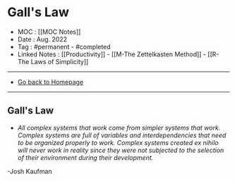 # Gall's Law
- MOC : [[MOC Notes]]
- Date : Aug. 2022
- Tag : #permanent - #completed 
- Linked Notes : [[Productivity]] - [[M-The Zettelkasten Method]] - [[R-The Laws of Simplicity]]
-------------------
- [Go back to Homepage](https://misudashi.ga/)
-----

## Gall's Law
- _All complex systems that work come from simpler systems that work.  Complex systems are full of variables and interdependencies that need to be organized properly to work.  Complex systems created ex nihilo will never work in reality since they were not subjected to the selection of their environment during their development._

-Josh Kaufman